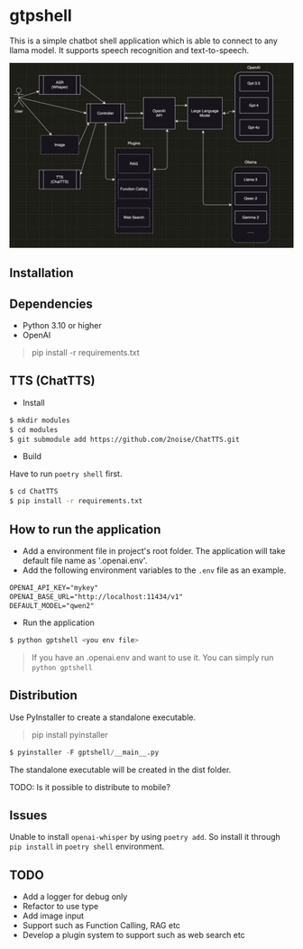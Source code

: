 # gtpshell

This is a simple chatbot shell application which is able to connect to any llama model. It supports speech recognition and text-to-speech.

![Architecture](architecture.png "Architecture")

## Installation

## Dependencies

- Python 3.10 or higher
- OpenAI 

> pip install -r requirements.txt

## TTS (ChatTTS)

- Install

```bash
$ mkdir modules
$ cd modules
$ git submodule add https://github.com/2noise/ChatTTS.git
```

- Build

Have to run `poetry shell` first. 

```bash
$ cd ChatTTS
$ pip install -r requirements.txt
```

## How to run the application

- Add a environment file in project's root folder. The application will take default file name as '.openai.env'.
- Add the following environment variables to the `.env` file as an example.
```
OPENAI_API_KEY="mykey"
OPENAI_BASE_URL="http://localhost:11434/v1"
DEFAULT_MODEL="qwen2"
```
- Run the application

```bash
$ python gptshell <you env file>
```

> If you have an .openai.env and want to use it. You can simply run `python gptshell`

## Distribution

Use PyInstaller to create a standalone executable.

> pip install pyinstaller

```python
$ pyinstaller -F gptshell/__main__.py
```

The standalone executable will be created in the dist folder.

TODO: Is it possible to distribute to mobile?

## Issues

Unable to install `openai-whisper` by using `poetry add`. So install it through `pip install` in `poetry shell` environment.

## TODO

- Add a logger for debug only
- Refactor to use type
- Add image input
- Support such as Function Calling, RAG etc
- Develop a plugin system to support such as web search etc
